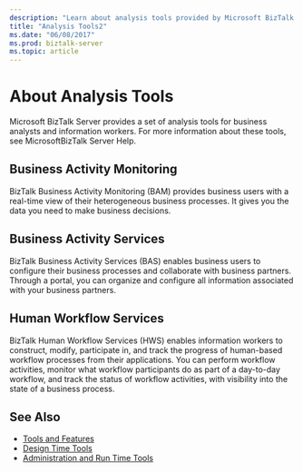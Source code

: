 ```yaml
---
description: "Learn about analysis tools provided by Microsoft BizTalk Server including BizTalk Business Activity Monitoring (BAM), BizTalk Business Activity Services (BAS), and BizTalk Human Workflow Services (HWS)."
title: "Analysis Tools2"
ms.date: "06/08/2017"
ms.prod: biztalk-server
ms.topic: article
---
```

# About Analysis Tools

Microsoft BizTalk Server provides a set of analysis tools for business analysts and information workers. For more information about these tools, see MicrosoftBizTalk Server Help.  
  
## Business Activity Monitoring
  
BizTalk Business Activity Monitoring (BAM) provides business users with a real-time view of their heterogeneous business processes. It gives you the data you need to make business decisions.  
  
## Business Activity Services
  
BizTalk Business Activity Services (BAS) enables business users to configure their business processes and collaborate with business partners. Through a portal, you can organize and configure all information associated with your business partners.  
  
## Human Workflow Services
  
BizTalk Human Workflow Services (HWS) enables information workers to construct, modify, participate in, and track the progress of human-based workflow processes from their applications. You can perform workflow activities, monitor what workflow participants do as part of a day-to-day workflow, and track the status of workflow activities, with visibility into the state of a business process.  
  
## See Also
  
- [Tools and Features](../../adapters-and-accelerators/accelerator-hl7/tools-and-features.md)   
- [Design Time Tools](../../adapters-and-accelerators/accelerator-hl7/design-time-tools.md)   
- [Administration and Run Time Tools](../../adapters-and-accelerators/accelerator-hl7/administration-and-run-time-tools.md)
